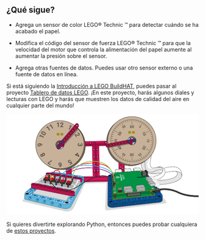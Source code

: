 ## ¿Qué sigue?

+ Agrega un sensor de color LEGO® Technic ™ para detectar cuándo se ha acabado el papel.

+ Modifica el código del sensor de fuerza LEGO® Technic ™ para que la velocidad del motor que controla la alimentación del papel aumente al aumentar la presión sobre el sensor.

+ Agrega otras fuentes de datos. Puedes usar otro sensor externo o una fuente de datos en línea.

Si está siguiendo la [Introducción a LEGO BuildHAT](https://projects.raspberrypi.org/en/pathways/lego-intro), puedes pasar al proyecto [Tablero de datos LEGO](https://projects.raspberrypi.org/en/projects/lego-data-dash). ¡En este proyecto, harás algunos diales y lecturas con LEGO y harás que muestren los datos de calidad del aire en cualquier parte del mundo!

![Imagen de Tablero de datos LEGO que muestra diales y un buidhat](images/datadashbanner.png)

Si quieres divertirte explorando Python, entonces puedes probar cualquiera de [estos proyectos](https://projects.raspberrypi.org/en/projects?software%5B%5D=python).
